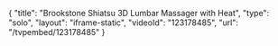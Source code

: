 {
    "title": "Brookstone Shiatsu 3D Lumbar Massager with Heat",
    "type": "solo",
    "layout": "iframe-static",
    "videoId": "123178485",
    "url": "\/tvpembed\/123178485"
}